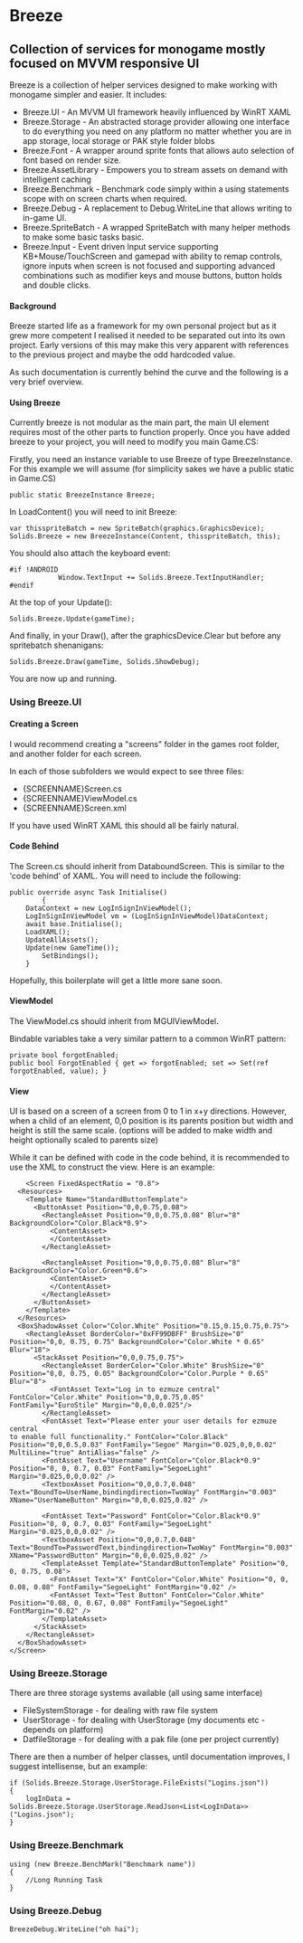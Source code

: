 
# Breeze
## Collection of services for monogame mostly focused on MVVM responsive UI
Breeze is a collection of helper services designed to make working with monogame simpler and easier. It includes:

* Breeze.UI - An MVVM UI framework heavily influenced by WinRT XAML
* Breeze.Storage - An abstracted storage provider allowing one interface to do everything you need on any platform no matter whether you are in app storage, local storage or PAK style folder blobs
* Breeze.Font - A wrapper around sprite fonts that allows auto selection of font based on render size.
* Breeze.AssetLibrary - Empowers you to stream assets on demand with intelligent caching
* Breeze.Benchmark - Benchmark code simply within a using statements scope with on screen charts when required.
* Breeze.Debug - A replacement to Debug.WriteLine that allows writing to in-game UI.
* Breeze.SpriteBatch - A wrapped SpriteBatch with many helper methods to make some basic tasks basic.
* Breeze.Input - Event driven Input service supporting KB+Mouse/TouchScreen and gamepad with ability to remap controls, ignore inputs when screen is not focused and supporting advanced combinations such as modifier keys and mouse buttons, button holds and double clicks.

#### Background
Breeze started life as a framework for my own personal project but as it grew more competent I realised it needed to be separated out into its own project. Early versions of this may make this very apparent with references to the previous project and maybe the odd hardcoded value.

As such documentation is currently behind the curve and the following is a very brief overview.

#### Using Breeze
Currently breeze is not modular as the main part, the main UI element requires most of the other parts to function properly.
Once you have added breeze to your project, you will need to modify you main Game.CS:

Firstly, you need an instance variable to use Breeze of type BreezeInstance. For this example we will assume (for simplicity sakes we have a public static in Game.CS)

    public static BreezeInstance Breeze;

In LoadContent() you will need to init Breeze:

    var thisspriteBatch = new SpriteBatch(graphics.GraphicsDevice);
    Solids.Breeze = new BreezeInstance(Content, thisspriteBatch, this);

You should also attach the keyboard event:
    
    #if !ANDROID
                Window.TextInput += Solids.Breeze.TextInputHandler;
    #endif

At the top of your Update():

    Solids.Breeze.Update(gameTime);

And finally, in your Draw(), after the graphicsDevice.Clear but before any spritebatch shenanigans:

    Solids.Breeze.Draw(gameTime, Solids.ShowDebug);

  You are now up and running.
    
### Using Breeze.UI

#### Creating a Screen

I would recommend creating a "screens" folder in the games root folder, and another folder for each screen.

In each of those subfolders we would expect to see three files:
*	{SCREENNAME}Screen.cs
*	{SCREENNAME}ViewModel.cs
*	{SCREENNAME}Screen.xml

If you have used WinRT XAML this should all be fairly natural.

#### Code Behind
The Screen.cs should inherit from DataboundScreen. This is similar to the 'code behind' of XAML. You will need to include the following:

  

    public override async Task Initialise()
            {
		DataContext = new LogInSignInViewModel();
		LogInSignInViewModel vm = (LogInSignInViewModel)DataContext;
		await base.Initialise();
		LoadXAML();
		UpdateAllAssets();
		Update(new GameTime());
    		SetBindings();
	    }

Hopefully, this boilerplate will get a little more sane soon.

#### ViewModel

The ViewModel.cs should inherit from MGUIViewModel.

Bindable variables take a very similar pattern to a common WinRT pattern:


    private bool forgotEnabled;
    public bool ForgotEnabled { get => forgotEnabled; set => Set(ref forgotEnabled, value); }


#### View

UI is based on a screen of a screen from 0 to 1 in x+y directions. However, when a child of an element, 0,0 position is its parents position but width and height is still the same scale. (options will be added to make width and height optionally scaled to parents size)

While it can be defined with code in the code behind, it is recommended to use the XML to construct the view. Here is an example:

        <Screen FixedAspectRatio = "0.8">
      <Resources>
        <Template Name="StandardButtonTemplate">
          <ButtonAsset Position="0,0,0.75,0.08">
            <RectangleAsset Position="0,0,0.75,0.08" Blur="8" BackgroundColor="Color.Black*0.9">
              <ContentAsset>
              </ContentAsset>
            </RectangleAsset>
    
            <RectangleAsset Position="0,0,0.75,0.08" Blur="8" BackgroundColor="Color.Green*0.6">
              <ContentAsset>
              </ContentAsset>
            </RectangleAsset>
          </ButtonAsset>
        </Template>
      </Resources>
      <BoxShadowAsset Color="Color.White" Position="0.15,0.15,0.75,0.75">
        <RectangleAsset BorderColor="0xFF99DBFF" BrushSize="0" Position="0,0, 0.75, 0.75" BackgroundColor="Color.White * 0.65" Blur="18">
          <StackAsset Position="0,0,0.75,0.75">
            <RectangleAsset BorderColor="Color.White" BrushSize="0" Position="0,0, 0.75, 0.05" BackgroundColor="Color.Purple * 0.65" Blur="8">
              <FontAsset Text="Log in to ezmuze central" FontColor="Color.White" Position="0,0,0.75,0.05" FontFamily="EuroStile" Margin="0,0,0,0.025"/>
            </RectangleAsset>
            <FontAsset Text="Please enter your user details for ezmuze central
    to enable full functionality." FontColor="Color.Black" Position="0,0,0.5,0.03" FontFamily="Segoe" Margin="0.025,0,0,0.02" MultiLine="true" AntiAlias="false" />
            <FontAsset Text="Username" FontColor="Color.Black*0.9" Position="0, 0, 0.7, 0.03" FontFamily="SegoeLight" Margin="0.025,0,0,0.02" />
            <TextboxAsset Position="0,0,0.7,0.048" Text="BoundTo=UserName,bindingdirection=TwoWay" FontMargin="0.003" XName="UserNameButton" Margin="0,0,0.025,0.02" />
    
            <FontAsset Text="Password" FontColor="Color.Black*0.9" Position="0, 0, 0.7, 0.03" FontFamily="SegoeLight" Margin="0.025,0,0,0.02" />
            <TextboxAsset Position="0,0,0.7,0.048" Text="BoundTo=PasswordText,bindingdirection=TwoWay" FontMargin="0.003" XName="PasswordButton" Margin="0,0,0.025,0.02" />
            <TemplateAsset Template="StandardButtonTemplate" Position="0, 0, 0.75, 0.08">
              <FontAsset Text="X" FontColor="Color.White" Position="0, 0, 0.08, 0.08" FontFamily="SegoeLight" FontMargin="0.02" />
              <FontAsset Text="Test Button" FontColor="Color.White" Position="0.08, 0, 0.67, 0.08" FontFamily="SegoeLight" FontMargin="0.02" />
            </TemplateAsset>
          </StackAsset>
        </RectangleAsset>
      </BoxShadowAsset>
    </Screen>

### Using Breeze.Storage

There are three storage systems available (all using same interface)

* FileSystemStorage - for dealing with raw file system
* UserStorage - for dealing with UserStorage (my documents etc - depends on platform)
* DatfileStorage - for dealing with a pak file (one per project currently)

There are then a number of helper classes, until documentation improves, I suggest intellisense, but an example:

    if (Solids.Breeze.Storage.UserStorage.FileExists("Logins.json"))
    {
    	logInData = Solids.Breeze.Storage.UserStorage.ReadJson<List<LogInData>>("Logins.json");
    }

### Using Breeze.Benchmark

    using (new Breeze.BenchMark("Benchmark name"))
    {
    	//Long Running Task
    }
    
### Using Breeze.Debug

	BreezeDebug.WriteLine("oh hai");
